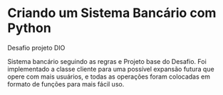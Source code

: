 # Criando um Sistema Bancário com Python
Desafio projeto DIO

Sistema bancário seguindo as regras e Projeto base do Desafio. Foi implementado a classe cliente para uma possível expansão futura que opere com mais usuários, e todas as operações foram colocadas em formato de funções para mais fácil uso.
